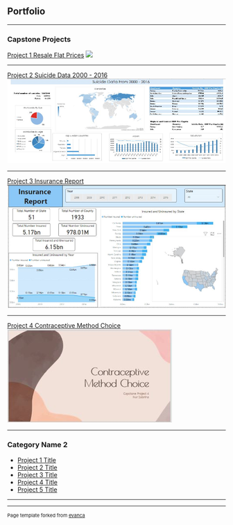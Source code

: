 ## Portfolio

---

### Capstone Projects 

[Project 1 Resale Flat Prices](/sample_page)
<img src="images/dummy_thumbnail.jpg?raw=true"/>

---
[Project 2 Suicide Data 2000 - 2016](/pdf/sample_presentation.pdf)
<img src="images/CP2_thumbnail.JPG?raw=true"/>

---
[Project 3 Insurance Report](http://example.com/)
<img src="images/CP3_thumbnail.jpg?raw=true"/>

---
[Project 4 Contraceptive Method Choice](http://example.com/)
<img src="images/CP4_thumbnail.jpg?raw=true"/>

---

### Category Name 2

- [Project 1 Title](http://example.com/)
- [Project 2 Title](http://example.com/)
- [Project 3 Title](http://example.com/)
- [Project 4 Title](http://example.com/)
- [Project 5 Title](http://example.com/)

---




---
<p style="font-size:11px">Page template forked from <a href="https://github.com/evanca/quick-portfolio">evanca</a></p>
<!-- Remove above link if you don't want to attibute -->
